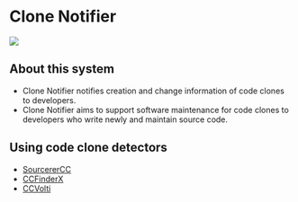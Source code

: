 # Clone Notifier

[![](https://img.youtube.com/vi/KCzsPjPJaPw/0.jpg)](https://www.youtube.com/watch?v=KCzsPjPJaPw)

## About this system
- Clone Notifier notifies creation and change information of code clones to developers. 
- Clone Notifier aims to support software maintenance for code clones to developers who write newly and maintain source code.

## Using code clone detectors
- [SourcererCC]
- [CCFinderX]
- [CCVolti]


[SourcererCC]: https://github.com/Mondego/SourcererCC

[CCFinderX]: http://www.ccfinder.net/ccfinderx-j.html

[CCVolti]: https://github.com/k-yokoi/CCVolti
